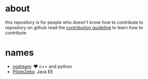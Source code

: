 # about

this repository is for people who doesn't know how to contribute to repository on github
read the [contribution guideline](contributing.md) to learn how to contribute


# names

 - [ngdream](https://github.com/ngdream): :heart: c++ and python
 - [PiloteZebs](https://github.com/NGUENAZEBS): Java EE


